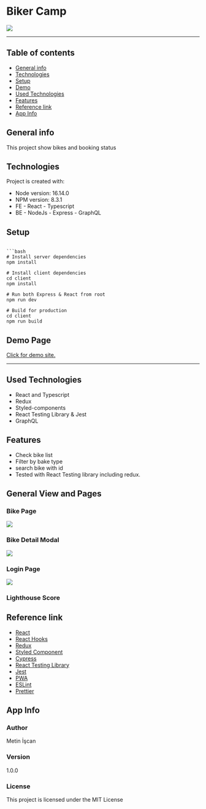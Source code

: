 # Biker Camp

![](https://github.com/metin1/weather-app/blob/master/client/public/ms-icon-310x310.png?raw=true)

---

## Table of contents

- [General info](#general-info)
- [Technologies](#technologies)
- [Setup](#setup)
- [Demo](#demo-page)
- [Used Technologies](#used-technologies)
- [Features](#features)
- [Reference link](#reference-link)
- [App Info](#app-info)

## General info

This project show bikes and booking status

## Technologies

Project is created with:

- Node version: 16.14.0
- NPM version: 8.3.1
- FE - React - Typescript
- BE - NodeJs - Express - GraphQL

## Setup

````

```bash
# Install server dependencies
npm install

# Install client dependencies
cd client
npm install

# Run both Express & React from root
npm run dev

# Build for production
cd client
npm run build
````

## Demo Page

[Click for demo site.](https://kovan-bike-app.herokuapp.com/)

---

## Used Technologies

- React and Typescript
- Redux
- Styled-components
- React Testing Library & Jest
- GraphQL

## Features

- Check bike list
- Filter by bake type
- search bike with id
- Tested with React Testing library including redux.

## General View and Pages

### Bike Page

![](https://github.com/metin1/weather-app/blob/master/assets/bikeList.png?raw=true)

### Bike Detail Modal

![](https://github.com/metin1/weather-app/blob/master/assets/detail.png?raw=true)

### Login Page

![](https://github.com/metin1/weather-app/blob/master/assets/login.png?raw=true)

### Lighthouse Score

## Reference link

- [React](https://ja.reactjs.org/)
- [React Hooks](https://ja.reactjs.org/docs/hooks-intro.html)
- [Redux](https://redux.js.org/)
- [Styled Component](https://styled-components.com//)
- [Cypress](https://www.cypress.io/)
- [React Testing Library](https://testing-library.com/)
- [Jest](https://jestjs.io/)
- [PWA](https://web.dev/progressive-web-apps/)
- [ESLint](https://eslint.org/)
- [Prettier](https://prettier.io/)

## App Info

### Author

Metin İşcan

### Version

1.0.0

### License

This project is licensed under the MIT License
